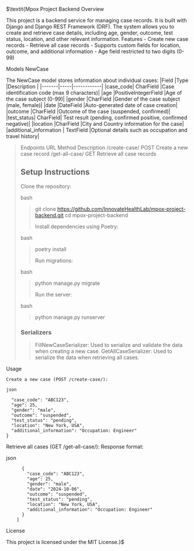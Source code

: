 $\textit{Mpox Project Backend
Overview

This project is a backend service for managing case records. It is built with Django and Django REST Framework (DRF). The system allows you to create and retrieve case details, including age, gender, outcome, test status, location, and other relevant information.
Features
    - Create new case records
    - Retrieve all case records
    - Supports custom fields for location, outcome, and additional information
    - Age field restricted to two digits (0-99)

Models
NewCase

The NewCase model stores information about individual cases:
|Field	|Type	|Description |
|-------|-----|------------|
|case_code|	CharField	|Case identification code (max 9 characters)|
|age	|PositiveIntegerField	|Age of the case subject (0-99)|
|gender	|CharField	|Gender of the case subject (male, female)|
|date	|DateField	|Auto-generated date of case creation|
|outcome	|CharField	|Outcome of the case (suspended, confirmed)|
|test_status|	CharField|	Test result (pending, confirmed positive, confirmed negative)|
|location	|CharField	|City and Country information for the case|
|additional_information | TextField	|Optional details such as occupation and travel history|

> Endpoints
> URL	Method	Description
> /create-case/	POST	Create a new case record
> /get-all-case/	GET	Retrieve all case records
>
> ## Setup Instructions
>
>    Clone the repository:
>
>   bash
>
>> git clone https://github.com/InnovateHealthLab/mpox-project-backend.git
>> cd mpox-project-backend
>>
>> Install dependencies using Poetry:
>
> bash
>
>> poetry install
>>
>> Run migrations:
>
> bash
>
>> python manage.py migrate
>>
>> Run the server:
>
> bash
>>
>>   python manage.py runserver
>
>### Serializers
>>  FillNewCaseSerializer: Used to serialize and validate the data when creating a new case.
>>  GetAllCaseSerializer: Used to serialize the data when retrieving all cases.

Usage

    Create a new case (POST /create-case/):

    json

``` {
  "case_code": "ABC123",
  "age": 25,
  "gender": "male",
  "outcome": "suspended",
  "test_status": "pending",
  "location": "New York, USA",
  "additional_information": "Occupation: Engineer"
}
```

Retrieve all cases (GET /get-all-case/): Response format:

json

```    [
      {
        "case_code": "ABC123",
        "age": 25,
        "gender": "male",
        "date": "2024-10-06",
        "outcome": "suspended",
        "test_status": "pending",
        "location": "New York, USA",
        "additional_information": "Occupation: Engineer"
      }
    ]
```
License

This project is licensed under the MIT License.}$